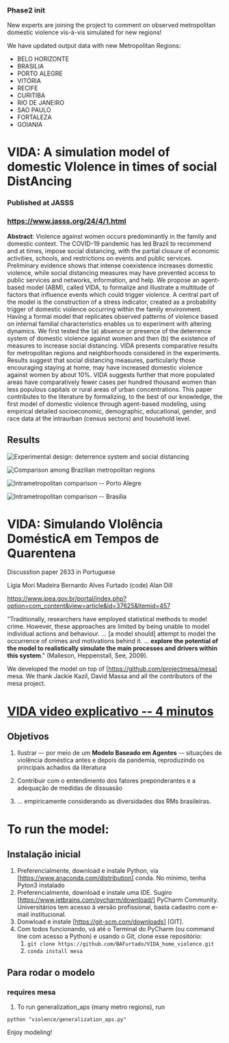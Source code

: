 ### Phase2 init

New experts are joining the project to comment on observed metropolitan domestic violence vis-à-vis simulated for 
new regions!

We have updated output data with new Metropolitan Regions:
 
* BELO HORIZONTE
* BRASILIA
* PORTO ALEGRE
* VITÓRIA
* RECIFE
* CURITIBA
* RIO DE JANEIRO
* SAO PAULO
* FORTALEZA
* GOIANIA

# VIDA: A simulation model of domestic VIolence in times of social DistAncing

### Published at JASSS

###  https://www.jasss.org/24/4/1.html

**Abstract**: Violence against women occurs predominantly in the family and domestic context. The COVID-19 pandemic has led Brazil to recommend and at times, impose social distancing, with the partial closure of economic activities, schools, and restrictions on events and public services. Preliminary evidence shows that intense coexistence increases domestic violence, while social distancing measures may have prevented access to public services and networks, information, and help. We propose an agent-based model (ABM), called VIDA, to formalize and illustrate a multitude of factors that influence events which could trigger violence. A central part of the model is the construction of a stress indicator, created as a probability trigger of domestic violence occurring within the family environment. Having a formal model that replicates observed patterns of violence based on internal familial characteristics enables us to experiment with altering dynamics. We first tested the (a) absence or presence of the deterrence system of domestic violence against women and then (b) the existence of measures to increase social distancing. VIDA presents comparative results for metropolitan regions and neighborhoods considered in the experiments. Results suggest that social distancing measures, particularly those encouraging staying at home, may have increased domestic violence against women by about 10%. VIDA suggests further that more populated areas have comparatively fewer cases per hundred thousand women than less populous capitals or rural areas of urban concentrations. This paper contributes to the literature by formalizing, to the best of our knowledge, the first model of domestic violence through agent-based modeling, using empirical detailed socioeconomic, demographic, educational, gender, and race data at the intraurban (census sectors) and household level. 

## Results

![Experimental design: deterrence system and social distancing](tab3.png)

![Comparison among Brazilian metropolitan regions](fig1.png)

![Intrametropolitan comparison -- Porto Alegre](fig2.png)

![Intrametropolitan comparison -- Brasília](fig3.png)


# VIDA: Simulando VIolência DomésticA em Tempos de Quarentena

Discusstion paper 2633 in Portuguese

Lígia Mori Madeira
Bernardo Alves Furtado (code)
Alan Dill

https://www.ipea.gov.br/portal/index.php?option=com_content&view=article&id=37625&Itemid=457

"Traditionally, researchers have employed statistical methods to model crime. However, these approaches
are limited by being unable to model individual actions and behaviour. ... [a model should] attempt to model
the occurrence of crimes and motivations behind it. ... **explore the potential of the model to realistically
simulate the main processes and drivers within this system**." (Malleson, Heppenstall, See, 2009).  

We developed the model on top of [https://github.com/projectmesa/mesa] mesa.
We thank Jackie Kazil, David Massa and all the contributors of the mesa project. 

# [VIDA video explicativo -- 4 minutos](https://www.youtube.com/watch?v=14r831iPbbM&feature=youtu.be])  

## Objetivos

1. Ilustrar –- por meio de um **Modelo Baseado em Agentes** -– situações de violência doméstica
antes e depois da pandemia, reproduzindo os principais achados da literatura

2. Contribuir com o entendimento dos fatores preponderantes e a adequação de medidas
de dissuasão

3. ... empiricamente considerando as
diversidades das RMs brasileiras.

# To run the model:
## Instalação inicial

1. Preferencialmente, download e instale Python, via [https://www.anaconda.com/distribution] conda. 
No mínimo, tenha Pyton3 instalado
2. Preferencialmente, download e instale uma IDE. Sugiro 
[https://www.jetbrains.com/pycharm/download/] PyCharm Community. 
Universitários tem acesso à versão profissional, basta cadastro com e-mail institucional. 
3. Donwload e instale [https://git-scm.com/downloads] [GIT].
4. Com todos funcionando, vá até o Terminal do PyCharm (ou command line com acesso a Python) e usando o Git, 
clone esse repositório:
    1. `git clone https://github.com/BAFurtado/VIDA_home_violence.git`  
    2. `conda install mesa`
    
## Para rodar o modelo

### requires mesa

1. To run generalization_aps (many metro regions), run 

`python "violence/generalization_aps.py"`

    
Enjoy modeling!
